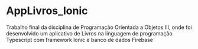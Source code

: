# AppLivros_Ionic
Trabalho final da disciplina de Programação Orientada a Objetos III, onde foi desenvolvido um aplicativo de Livros na linguagem de programação Typescript com framework Ionic e banco de dados Firebase
